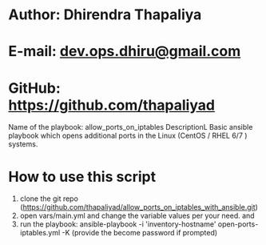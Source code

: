 # Author: Dhirendra Thapaliya
# E-mail: dev.ops.dhiru@gmail.com
# GitHub: https://github.com/thapaliyad

Name of the playbook: allow_ports_on_iptables
DescriptionL Basic ansible playbook which opens additional ports in the Linux (CentOS / RHEL 6/7 ) systems.

# How to use this script
1. clone the git repo (https://github.com/thapaliyad/allow_ports_on_iptables_with_ansible.git)
2. open vars/main.yml and change the variable values per your need. and 
3. run the playbook:
   ansible-playbook -i 'inventory-hostname' open-ports-iptables.yml -K
   (provide the become password if prompted)

